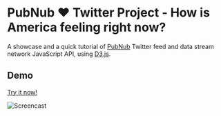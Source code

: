 # PubNub ❤ Twitter Project - How is America feeling right now?


A showcase and a quick tutorial of [PubNub][pubnub] Twitter feed and data stream network JavaScript API, using [D3.js][d3].


## Demo

[Try it now!][demo]

 
![Screencast](https://raw.githubusercontent.com/pubnub/tweet-emotion/gh-pages/tweet-emotion.gif "Screencast")


[d3]: http://d3js.org/
[demo]: http://pubnub.github.io/tweet-emotion
[pubnub]: http://www.pubnub.com/docs/javascript/javascript-sdk.html

